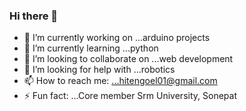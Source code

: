 ### Hi there 👋
- 🔭 I’m currently working on ...arduino projects
- 🌱 I’m currently learning ...python
- 👯 I’m looking to collaborate on ...web development
- 🤔 I’m looking for help with ...robotics 
- 📫 How to reach me: ...hitengoel01@gmail.com
- ⚡ Fun fact: ...Core member Srm University, Sonepat
